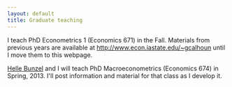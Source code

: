 ```yaml
---
layout: default
title: Graduate teaching
---
```


I teach PhD Econometrics 1 (Economics 671) in the Fall.  Materials
from previous years are available at
<http://www.econ.iastate.edu/~gcalhoun> until I move them to this webpage.

[Helle Bunzel](http://www2.econ.iastate.edu/faculty/bunzel/homep.html)
and I will teach PhD Macroeconometrics (Economics 674) in Spring,
2013.  I'll post information and material for that class as I develop
it.

<!--  LocalWords:  webpage Helle Bunzel Macroeconometrics
 -->

